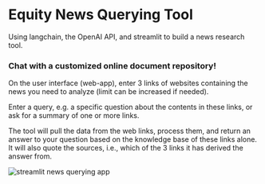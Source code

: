 # Equity News Querying Tool
Using langchain, the OpenAI API, and streamlit to build a news research tool.
### Chat with a customized online document repository!

On the user interface (web-app), enter 3 links of websites containing the news you need to analyze (limit can be increased if needed).

Enter a query, e.g. a specific question about the contents in these links, or ask for a summary of one or more links.

The tool will pull the data from the web links, process them, and return an answer to your question based on the knowledge base of these links alone.
It will also quote the sources, i.e., which of the 3 links it has derived the answer from.



![streamlit news querying app](https://github.com/now-youre-gittin-it/equity-news-querying-tool/assets/106982250/d10a3ae6-0d23-45f8-b205-b99620917aa3)
